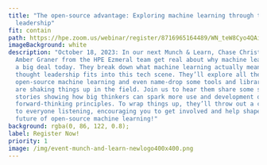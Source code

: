 ```yaml
---
title: "The open-source advantage: Exploring machine learning through thought
  leadership"
fit: contain
path: https://hpe.zoom.us/webinar/register/8716965164489/WN_teW8Cyo4QAiCSzKbMsmofA
imageBackground: white
description: "October 18, 2023: In our next Munch & Learn, Chase Christensen and
  Amber Graner from the HPE Ezmeral team get real about why machine learning is
  a big deal today. They break down what machine learning actually means and how
  thought leadership fits into this tech scene. They’ll explore all the perks of
  open-source machine learning and even name-drop some tools and libraries that
  are shaking things up in the field. Join us to hear them share some success
  stories showing how big thinkers can spark more use and development of these
  forward-thinking principles. To wrap things up, they’ll throw out a challenge
  to everyone listening, encouraging you to get involved and help shape the
  future of open-source machine learning!"
background: rgba(0, 86, 122, 0.8);
label: Register Now!
priority: 1
image: /img/event-munch-and-learn-newlogo400x400.png
---
```

